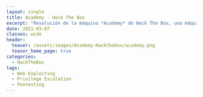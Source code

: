 ```yaml
---
layout: single
title: Academy - Hack The Box
excerpt: "Resolución de la máquina *Academy* de Hack The Box, una máquina Linux de dificultad fácil según la plataforma en la cual nos aprovechamos del parámetro rolid para crear un usuario administrador en la web, luego utilizamos un exploit para el framework *laravel* para acceder al sistema y por último aprovechamos que podemos ejecutar el comando *composer* con sudo sin contraseña para escalar privilegios y obtener una shell de root."
date: 2021-03-07
classes: wide
header:
  teaser: /assets/images/Academy-Hackthebox/academy.png
  teaser_home_page: true
categories:
  - HackTheBox
tags:
  - Web Exploiting
  - Privilege Escalation
  - Pentesting
---
```



